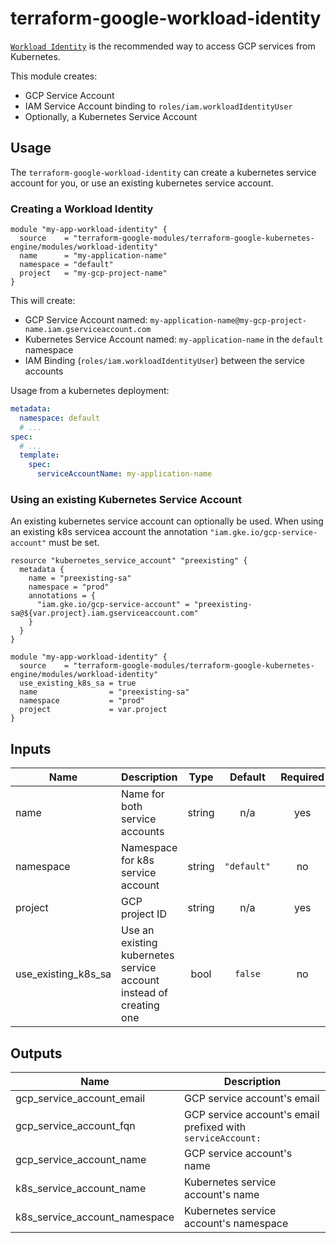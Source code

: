 # terraform-google-workload-identity

[`Workload Identity`](https://cloud.google.com/kubernetes-engine/docs/how-to/workload-identity) is the recommended way to access GCP services from Kubernetes.

This module creates:

* GCP Service Account
* IAM Service Account binding to `roles/iam.workloadIdentityUser`
* Optionally, a Kubernetes Service Account

## Usage

The `terraform-google-workload-identity` can create a kubernetes service account for you, or use an existing kubernetes service account.

### Creating a Workload Identity

```hcl
module "my-app-workload-identity" {
  source    = "terraform-google-modules/terraform-google-kubernetes-engine/modules/workload-identity"
  name      = "my-application-name"
  namespace = "default"
  project   = "my-gcp-project-name"
}
```

This will create:

* GCP Service Account named: `my-application-name@my-gcp-project-name.iam.gserviceaccount.com`
* Kubernetes Service Account named: `my-application-name` in the `default` namespace
* IAM Binding (`roles/iam.workloadIdentityUser`) between the service accounts

Usage from a kubernetes deployment:

```yaml
metadata:
  namespace: default
  # ...
spec:
  # ...
  template:
    spec:
      serviceAccountName: my-application-name
```

### Using an existing Kubernetes Service Account

An existing kubernetes service account can optionally be used. When using an existing k8s servicea account the annotation `"iam.gke.io/gcp-service-account"` must be set.

```hcl
resource "kubernetes_service_account" "preexisting" {
  metadata {
    name = "preexisting-sa"
    namespace = "prod"
    annotations = {
      "iam.gke.io/gcp-service-account" = "preexisting-sa@${var.project}.iam.gserviceaccount.com"
    }
  }
}

module "my-app-workload-identity" {
  source    = "terraform-google-modules/terraform-google-kubernetes-engine/modules/workload-identity"
  use_existing_k8s_sa = true
  name                = "preexisting-sa"
  namespace           = "prod"
  project             = var.project
}
```

## Inputs

| Name | Description | Type | Default | Required |
|------|-------------|:----:|:-----:|:-----:|
| name | Name for both service accounts | string | n/a | yes |
| namespace | Namespace for k8s service account | string | `"default"` | no |
| project | GCP project ID | string | n/a | yes |
| use\_existing\_k8s\_sa | Use an existing kubernetes service account instead of creating one | bool | `false` | no |

## Outputs

| Name | Description |
|------|-------------|
| gcp\_service\_account\_email | GCP service account's email  |
| gcp\_service\_account\_fqn | GCP service account's email prefixed with `serviceAccount:` |
| gcp\_service\_account\_name | GCP service account's name |
| k8s\_service\_account\_name | Kubernetes service account's name |
| k8s\_service\_account\_namespace | Kubernetes service account's namespace |
